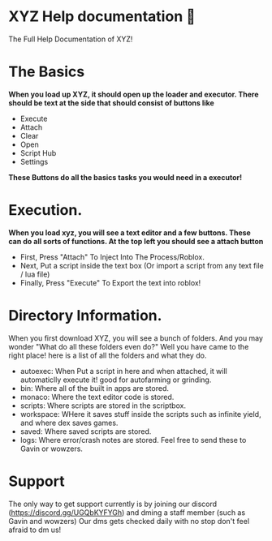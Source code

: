 # XYZ Help documentation 📃
The Full Help Documentation of XYZ!
# The Basics
**When you load up XYZ, it should open up the loader and executor. There should be text at the side that should consist of buttons like**

- Execute
- Attach
- Clear
- Open
- Script Hub
- Settings

**These Buttons do all the basics tasks you would need in a executor!**
# Execution.
**When you load xyz, you will see a text editor and a few buttons. These can do all sorts of functions. At the top left you should see a attach button**
- First, Press "Attach" To Inject Into The Process/Roblox.
- Next, Put a script inside the text box (Or import a script from any text file / lua file)
- Finally, Press "Execute" To Export the text into roblox!
# Directory Information.
When you first download XYZ, you will see a bunch of folders. And you may wonder "What do all these folders even do?"
Well you have came to the right place! here is a list of all the folders and what they do.
- autoexec: When Put a script in here and when attached, it will automaticlly execute it! good for autofarming or grinding.
- bin: Where all of the built in apps are stored.
- monaco: Where the text editor code is stored.
- scripts: Where scripts are stored in the scriptbox.
- workspace: WHere it saves stuff inside the scripts such as infinite yield, and where dex saves games.
- saved: Where saved scripts are stored.
- logs: Where error/crash notes are stored. Feel free to send these to Gavin or wowzers.
# Support
The only way to get support currently is by joining our discord (https://discord.gg/UGQbKYFYGh) and dming a staff member (such as Gavin and wowzers)
Our dms gets checked daily with no stop don't feel afraid to dm us!
